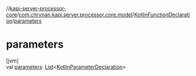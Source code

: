 //[kapi-server-processor-core](../../../index.md)/[com.chrynan.kapi.server.processor.core.model](../index.md)/[KotlinFunctionDeclaration](index.md)/[parameters](parameters.md)

# parameters

[jvm]\
val [parameters](parameters.md): [List](https://kotlinlang.org/api/latest/jvm/stdlib/kotlin.collections/-list/index.html)&lt;[KotlinParameterDeclaration](../-kotlin-parameter-declaration/index.md)&gt;
